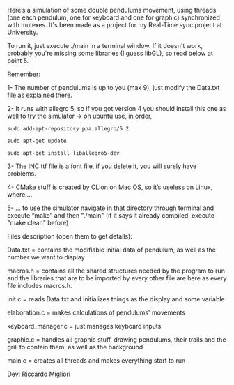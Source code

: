 Here’s a simulation of some double pendulums movement, using threads (one each pendulum, one for keyboard and one for graphic) synchronized with mutexes. It's been made as a project for my Real-Time sync project at University.



To run it, just execute ./main in a terminal window. 
If it doesn't work, probably you're missing some libraries (I guess libGL), so read below at point 5.




Remember:

1- The number of pendulums is up to you (max 9), just modify the Data.txt file as explained there.

2- It runs with allegro 5, so if you got version 4 you should install this one as well to try the simulator -> on ubuntu use, in order,

	sudo add-apt-repository ppa:allegro/5.2
	
	sudo apt-get update
	
	sudo apt-get install liballegro5-dev 
	
3- The INC.ttf file is a font file, if you delete it, you will surely have problems.

4- CMake stuff is created by CLion on Mac OS, so it’s useless on Linux, where….

5- … to use the simulator navigate in that directory through terminal and execute “make” and then "./main" (if it says it already compiled, execute "make clean" before)







Files description (open them to get details):



Data.txt = contains the modifiable initial data of pendulum, as well as the number we want to display

macros.h = contains all the shared structures needed by the program to run and the libraries that are to be 		imported by every other file are here as every file includes macros.h.

init.c = reads Data.txt and initializes things as the display and some variable

elaboration.c = makes calculations of pendulums' movements

keyboard_manager.c = just manages keyboard inputs

graphic.c = handles all graphic stuff, drawing pendulums, their trails and the grill to contain them, as well as
	the background

main.c = creates all threads and makes everything start to run








Dev: Riccardo Migliori
